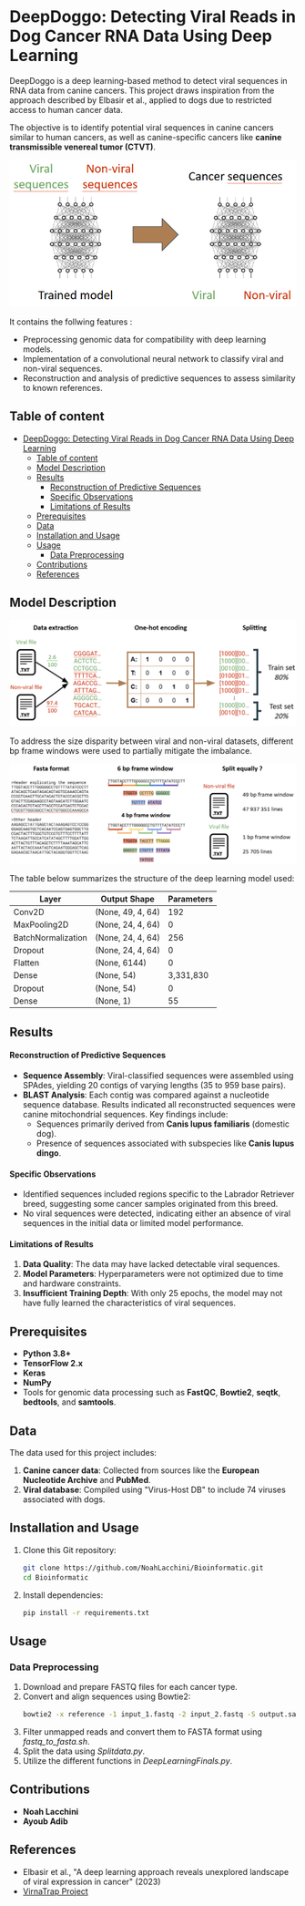 # DeepDoggo: Detecting Viral Reads in Dog Cancer RNA Data Using Deep Learning

DeepDoggo is a deep learning-based method to detect viral sequences in RNA data from canine cancers. This project draws inspiration from the approach described by Elbasir et al., applied to dogs due to restricted access to human cancer data.

The objective is to identify potential viral sequences in canine cancers similar to human cancers, as well as canine-specific cancers like **canine transmissible venereal tumor (CTVT)**.

![General graph](docs/images/Training.png)

It contains the follwing features :
- Preprocessing genomic data for compatibility with deep learning models.
- Implementation of a convolutional neural network to classify viral and non-viral sequences.
- Reconstruction and analysis of predictive sequences to assess similarity to known references.

## Table of content
- [DeepDoggo: Detecting Viral Reads in Dog Cancer RNA Data Using Deep Learning](#deepdoggo-detecting-viral-reads-in-dog-cancer-rna-data-using-deep-learning)
  - [Table of content](#table-of-content)
  - [Model Description](#model-description)
  - [Results](#results)
      - [Reconstruction of Predictive Sequences](#reconstruction-of-predictive-sequences)
      - [Specific Observations](#specific-observations)
      - [Limitations of Results](#limitations-of-results)
  - [Prerequisites](#prerequisites)
  - [Data](#data)
  - [Installation and Usage](#installation-and-usage)
  - [Usage](#usage)
    - [Data Preprocessing](#data-preprocessing)
  - [Contributions](#contributions)
  - [References](#references)


## Model Description

![General graph](docs/images/Extraction.png)

To address the size disparity between viral and non-viral datasets, different bp frame windows were used to partially mitigate the imbalance.

![General graph](docs/images/BP%20frame%20window.png)

The table below summarizes the structure of the deep learning model used:

| Layer                  | Output Shape        | Parameters |
|------------------------|---------------------|------------|
| Conv2D                | (None, 49, 4, 64)   | 192        |
| MaxPooling2D          | (None, 24, 4, 64)   | 0          |
| BatchNormalization    | (None, 24, 4, 64)   | 256        |
| Dropout               | (None, 24, 4, 64)   | 0          |
| Flatten               | (None, 6144)        | 0          |
| Dense                 | (None, 54)          | 3,331,830  |
| Dropout               | (None, 54)          | 0          |
| Dense                 | (None, 1)           | 55         |

## Results

#### Reconstruction of Predictive Sequences
- **Sequence Assembly**: Viral-classified sequences were assembled using SPAdes, yielding 20 contigs of varying lengths (35 to 959 base pairs).
- **BLAST Analysis**: Each contig was compared against a nucleotide sequence database. Results indicated all reconstructed sequences were canine mitochondrial sequences. Key findings include:
  - Sequences primarily derived from **Canis lupus familiaris** (domestic dog).
  - Presence of sequences associated with subspecies like **Canis lupus dingo**.

#### Specific Observations
- Identified sequences included regions specific to the Labrador Retriever breed, suggesting some cancer samples originated from this breed.
- No viral sequences were detected, indicating either an absence of viral sequences in the initial data or limited model performance.

#### Limitations of Results
1. **Data Quality**: The data may have lacked detectable viral sequences.
2. **Model Parameters**: Hyperparameters were not optimized due to time and hardware constraints.
3. **Insufficient Training Depth**: With only 25 epochs, the model may not have fully learned the characteristics of viral sequences.

## Prerequisites
- **Python 3.8+**
- **TensorFlow 2.x**
- **Keras**
- **NumPy**
- Tools for genomic data processing such as **FastQC**, **Bowtie2**, **seqtk**, **bedtools**, and **samtools**.

## Data
The data used for this project includes:
1. **Canine cancer data**: Collected from sources like the **European Nucleotide Archive** and **PubMed**.
2. **Viral database**: Compiled using "Virus-Host DB" to include 74 viruses associated with dogs.

## Installation and Usage
1. Clone this Git repository:
   ```bash
   git clone https://github.com/NoahLacchini/Bioinformatic.git
   cd Bioinformatic
   ```
2. Install dependencies:
   ```bash
   pip install -r requirements.txt
   ```

## Usage
### Data Preprocessing
1. Download and prepare FASTQ files for each cancer type.
2. Convert and align sequences using Bowtie2:
   ```bash
   bowtie2 -x reference -1 input_1.fastq -2 input_2.fastq -S output.sam
   ```
3. Filter unmapped reads and convert them to FASTA format using *fastq_to_fasta.sh*.
4. Split the data using *Splitdata.py*.
5. Utilize the different functions in *DeepLearningFinals.py*.

## Contributions
- **Noah Lacchini**  
- **Ayoub Adib**

## References
- Elbasir et al., "A deep learning approach reveals unexplored landscape of viral expression in cancer" (2023)
- [VirnaTrap Project](https://github.com/AuslanderLab/virnatrap)
